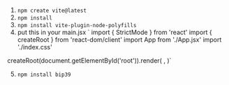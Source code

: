 1. `npm create vite@latest`
2. `npm install`
3. `npm install vite-plugin-node-polyfills`
4. put this in your main.jsx
  ` import { StrictMode } from 'react'
import { createRoot } from 'react-dom/client'
import App from './App.jsx'
import './index.css'

createRoot(document.getElementById('root')).render(
  <StrictMode>
    <App />
  </StrictMode>,
)`

5. `npm install bip39 `
